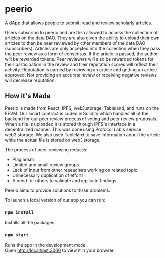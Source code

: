 # peerio

A dApp that allows people to submit, read and review scholarly articles.

Users subscribe to peerio and are then allowed to access the collection of articles on the data DAO. They are also given the ability to upload their own articles to then be peer reviewed by other members of the data DAO (subscribers). Articles are only accepted into the collection when they pass the peer review as a form of consensus. If the article is passed, the author will be rewarded tokens. Peer reviewers will also be rewarded tokens for their participation in the review and their reputation scores will reflect their activity. Reputation is earned by reviewing an article and getting an article approved. Not providing an accurate review or receiving negative reviews will decrease reputation.

## How it's Made
Peerio is made from React, IPFS, web3.storage, Tableland, and runs on the FEVM. Our smart contract is coded in Solidity which handles all of the backend for our peer review process of voting and peer review proposals. When a file is uploaded it is stored through IPFS's interface in a decentralized manner. This was done using Protocol Lab's service web3.storage. We also used Tableland to save information about the article while the actual file is stored on web3.storage.

The process of peer-reviewing reduces:
- Plagiarism
- Limited and small review groups
- Lack of input from other reseachers working on related topic
- Unnecessary duplication of efforts
- A need for others to validate and replicate findings

Peerio aims to provide solutions to these problems.

To launch a local version of our app you can run:

### `npm install`
Installs all the packages

### `npm start`

Runs the app in the development mode.\
Open [http://localhost:3000](http://localhost:3000) to view it in your browser.


